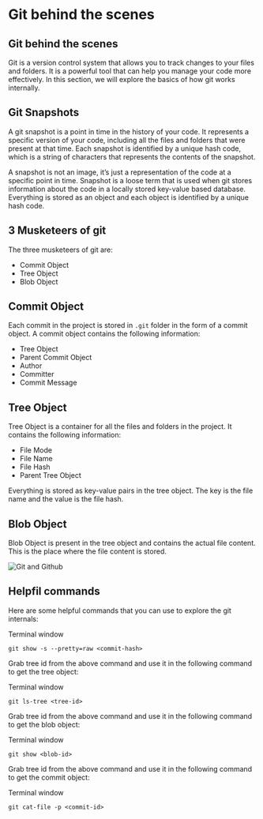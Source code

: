 # Git behind the scenes


## Git behind the scenes

Git is a version control system that allows you to track changes to your files and folders. It is a powerful tool that can help you manage your code more effectively. In this section, we will explore the basics of how git works internally.

## Git Snapshots

A git snapshot is a point in time in the history of your code. It represents a specific version of your code, including all the files and folders that were present at that time. Each snapshot is identified by a unique hash code, which is a string of characters that represents the contents of the snapshot.

A snapshot is not an image, it’s just a representation of the code at a specific point in time. Snapshot is a loose term that is used when git stores information about the code in a locally stored key-value based database. Everything is stored as an object and each object is identified by a unique hash code.

## 3 Musketeers of git

The three musketeers of git are:

- Commit Object
- Tree Object
- Blob Object

## Commit Object

Each commit in the project is stored in `.git` folder in the form of a commit object. A commit object contains the following information:

- Tree Object
- Parent Commit Object
- Author
- Committer
- Commit Message

## Tree Object

Tree Object is a container for all the files and folders in the project. It contains the following information:

- File Mode
- File Name
- File Hash
- Parent Tree Object

Everything is stored as key-value pairs in the tree object. The key is the file name and the value is the file hash.

## Blob Object

Blob Object is present in the tree object and contains the actual file content. This is the place where the file content is stored.

![Git and Github](https://docs.chaicode.com/_astro/gitinner.FqrAI_YK_1XyK1f.svg)

## Helpfil commands

Here are some helpful commands that you can use to explore the git internals:

Terminal window

```
git show -s --pretty=raw <commit-hash>
```

Grab tree id from the above command and use it in the following command to get the tree object:

Terminal window

```
git ls-tree <tree-id>
```

Grab tree id from the above command and use it in the following command to get the blob object:

Terminal window

```
git show <blob-id>
```

Grab tree id from the above command and use it in the following command to get the commit object:

Terminal window

```
git cat-file -p <commit-id>
```
